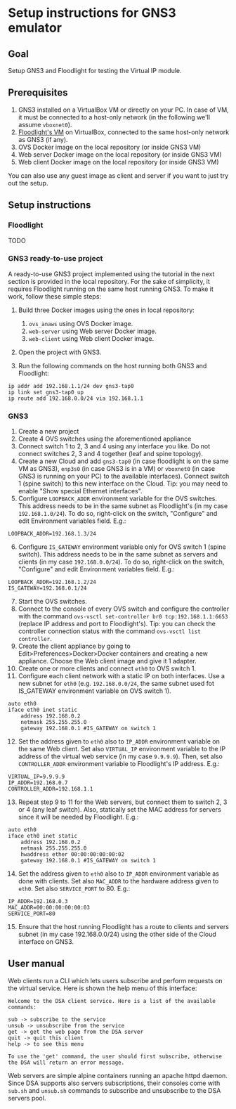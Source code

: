 # Setup instructions for GNS3 emulator

## Goal
Setup GNS3 and Floodlight for testing the Virtual IP module.

## Prerequisites

1. GNS3 installed on a VirtualBox VM or directly on your PC. In case of VM,
    it must be connected to a host-only network (in the following we'll assume
    `vboxnet0`).
2. [Floodlight's VM](https://floodlight.atlassian.net/wiki/spaces/floodlightcontroller/pages/8650780/Floodlight+VM) 
    on VirtualBox, connected to the same host-only network as GNS3 (if any).
3. OVS Docker image on the local repository (or inside GNS3 VM)
4. Web server Docker image on the local repository (or inside GNS3 VM)
5. Web client Docker image on the local repository (or inside GNS3 VM)

You can also use any guest image as client and server if you want to just try 
out the setup.

## Setup instructions

### Floodlight
TODO

### GNS3 ready-to-use project
A ready-to-use GNS3 project implemented using the tutorial in the next section is provided 
in the local repository. For the sake of simplicity, it requires Floodlight running 
on the same host running GNS3. To make it work, follow these simple steps:

1. Build three Docker images using the ones in local repository:
    1. `ovs_anaws` using OVS Docker image.
    2. `web-server` using Web server Docker image.
    3. `web-client` using Web client Docker image.
   
2. Open the project with GNS3.
3. Run the following commands on the host running both GNS3 and Floodlight:
```
ip addr add 192.168.1.1/24 dev gns3-tap0
ip link set gns3-tap0 up
ip route add 192.168.0.0/24 via 192.168.1.1
```


### GNS3
1. Create a new project
2. Create 4 OVS switches using the aforementioned appliance
3. Connect switch 1 to 2, 3 and 4 using any interface you like. Do not connect 
    switches 2, 3 and 4 together (leaf and spine topology).
4. Create a new Cloud and add `gns3-tap0` (in case floodlight is on the same VM as GNS3), `enp3s0`
   (in case GNS3 is in a VM) or `vboxnet0`
   (in case GNS3 is running on your PC) to the available interfaces). Connect switch 1 (spine switch)
   to this new interface on the Cloud.
    Tip: you may need to enable "Show special Ethernet interfaces".
5. Configure `LOOPBACK_ADDR` environment variable for the OVS switches. This address 
    needs to be in the same subnet as Floodlight's (in my case `192.168.1.0/24`).
    To do so, right-click on the switch, "Configure" and edit Environment variables field. E.g.:

```
LOOPBACK_ADDR=192.168.1.3/24
```
6.  Configure `IS_GATEWAY` environment variable only for OVS switch 1 (spine switch). This address
    needs to be in the same subnet as servers and clients (in my case `192.168.0.0/24`).
    To do so, right-click on the switch, "Configure" and edit Environment variables field. E.g.:
```
LOOPBACK_ADDR=192.168.1.2/24
IS_GATEWAY=192.168.0.1/24
```    

7. Start the OVS switches.
8. Connect to the console of every OVS switch and configure the controller with 
    the command `ovs-vsctl set-controller br0 tcp:192.168.1.1:6653` (replace IP 
    address and port to Floodlight's). 
    Tip: you can check the controller connection status with the command
    `ovs-vsctl list controller`.
9. Create the client appliance by going to Edit>Preferences>Docker>Docker containers
    and creating a new appliance. Choose the Web client image and give it 1 adapter.
10. Create one or more clients and connect `eth0` to OVS switch 1.
11. Configure each client network with a static IP on both interfaces. 
    Use a new subnet for `eth0` (e.g. `192.168.0.0/24`, the same subnet used fot IS_GATEWAY environment 
    variable on OVS switch 1).

```
auto eth0
iface eth0 inet static
	address 192.168.0.2
	netmask 255.255.255.0
	gateway 192.168.0.1 #IS_GATEWAY on switch 1
```
12. Set the address given to `eth0` also to `IP_ADDR` environment variable on the same Web client. Set also
    `VIRTUAL_IP` environment variable to the IP address of the virtual web service (in my case `9.9.9.9`).
    Then, set also `CONTROLLER_ADDR` environment variable to Floodlight's IP address. E.g.:
    
```
VIRTUAL_IP=9.9.9.9
IP_ADDR=192.168.0.7
CONTROLLER_ADDR=192.168.1.1
```

13. Repeat step 9 to 11 for the Web servers, but connect them to switch 2, 3 or 4 (any leaf switch).
    Also, statically set the MAC address for servers since it will be needed by Floodlight. E.g.:

```
auto eth0
iface eth0 inet static
	address 192.168.0.2
	netmask 255.255.255.0
	hwaddress ether 00:00:00:00:00:02
	gateway 192.168.0.1 #IS_GATEWAY on switch 1
```

14. Set the address given to `eth0` also to `IP_ADDR` environment variable as done with clients.
    Set also `MAC_ADDR` to the hardware address given to `eth0`. Set also `SERVICE_PORT` to 80. E.g.:

```
IP_ADDR=192.168.0.3
MAC_ADDR=00:00:00:00:00:03
SERVICE_PORT=80
```
15. Ensure that the host running Floodlight has a route to clients and servers subnet
    (in my case 192.168.0.0/24) using the other side of the Cloud interface on GNS3.

## User manual
Web clients run a CLI which lets users subscribe and perform requests on the virtual service.
Here is shown the help menu of this interface:

```
Welcome to the DSA client service. Here is a list of the available commands:

sub -> subscribe to the service
unsub -> unsubscribe from the service
get -> get the web page from the DSA server
quit -> quit this client
help -> to see this menu

To use the 'get' command, the user should first subscribe, otherwise the DSA will return an error message.

```

Web servers are simple alpine containers running an apache httpd daemon. Since DSA supports also servers
subscriptions, their consoles come with `sub.sh` and `unsub.sh` commands to subscribe and unsubscribe
to the DSA servers pool.


